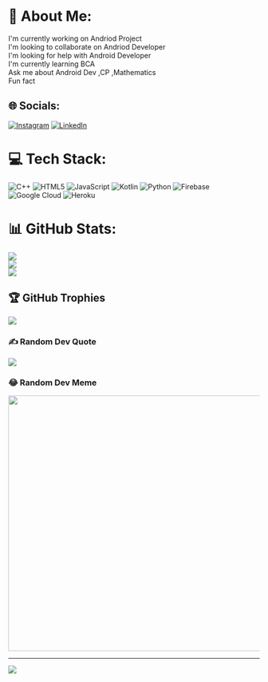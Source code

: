 # 💫 About Me:
I'm currently working on Andriod Project<br>I'm looking to collaborate on Andriod Developer<br>I'm looking for help with Android Developer<br>I'm currently learning BCA<br>Ask me about Android Dev ,CP ,Mathematics<br>Fun fact


## 🌐 Socials:
[![Instagram](https://img.shields.io/badge/Instagram-%23E4405F.svg?logo=Instagram&logoColor=white)](https://instagram.com/narayan.aditya21) [![LinkedIn](https://img.shields.io/badge/LinkedIn-%230077B5.svg?logo=linkedin&logoColor=white)](https://linkedin.com/in/https://www.linkedin.com/in/narayanaditya21) 

# 💻 Tech Stack:
![C++](https://img.shields.io/badge/c++-%2300599C.svg?style=flat&logo=c%2B%2B&logoColor=white) ![HTML5](https://img.shields.io/badge/html5-%23E34F26.svg?style=flat&logo=html5&logoColor=white) ![JavaScript](https://img.shields.io/badge/javascript-%23323330.svg?style=flat&logo=javascript&logoColor=%23F7DF1E) ![Kotlin](https://img.shields.io/badge/kotlin-%230095D5.svg?style=flat&logo=kotlin&logoColor=white) ![Python](https://img.shields.io/badge/python-3670A0?style=flat&logo=python&logoColor=ffdd54) ![Firebase](https://img.shields.io/badge/firebase-%23039BE5.svg?style=flat&logo=firebase) ![Google Cloud](https://img.shields.io/badge/Google%20Cloud-%234285F4.svg?style=flat&logo=google-cloud&logoColor=white) ![Heroku](https://img.shields.io/badge/heroku-%23430098.svg?style=flat&logo=heroku&logoColor=white)
# 📊 GitHub Stats:
![](https://github-readme-stats.vercel.app/api?username=Narayan-Aditya&theme=onedark&hide_border=false&include_all_commits=true&count_private=true)<br/>
![](https://github-readme-streak-stats.herokuapp.com/?user=Narayan-Aditya&theme=onedark&hide_border=false)<br/>
![](https://github-readme-stats.vercel.app/api/top-langs/?username=Narayan-Aditya&theme=onedark&hide_border=false&include_all_commits=true&count_private=true&layout=compact)

## 🏆 GitHub Trophies
![](https://github-profile-trophy.vercel.app/?username=Narayan-Aditya&theme=radical&no-frame=false&no-bg=true&margin-w=4)

### ✍️ Random Dev Quote
![](https://quotes-github-readme.vercel.app/api?type=horizontal&theme=tokyonight)

### 😂 Random Dev Meme
<img src="https://imgflip.com/ai-meme" width="512px"/>
<!-- Proudly created with GPRM ( https://gprm.itsvg.in ) -->

---
[![](https://visitcount.itsvg.in/api?id=Narayan-Aditya&icon=9&color=1)](https://visitcount.itsvg.in)

<!-- Proudly created with GPRM ( https://gprm.itsvg.in ) -->
